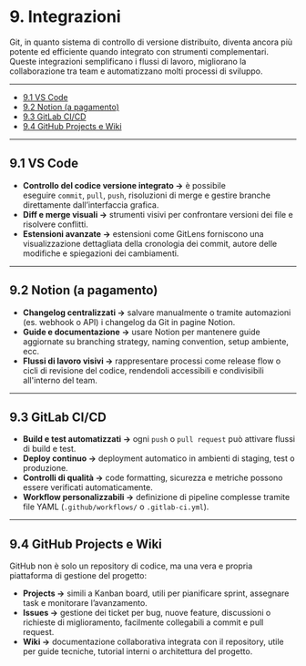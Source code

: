 # 9. Integrazioni

Git, in quanto sistema di controllo di versione distribuito, diventa ancora più potente ed efficiente quando integrato con strumenti complementari. Queste integrazioni semplificano i flussi di lavoro, migliorano la collaborazione tra team e automatizzano molti processi di sviluppo.

---
- [9.1 VS Code](#91-vs-code)
- [9.2 Notion (a pagamento)](#92-notion-a-pagamento)
- [9.3 GitLab CI/CD](#93-gitlab-cicd)
- [9.4 GitHub Projects e Wiki](#94-github-projects-e-wiki)
---

## 9.1 VS Code

- **Controllo del codice versione integrato →** è possibile eseguire `commit`, `pull`, `push`, risoluzioni di merge e gestire branche direttamente dall’interfaccia grafica.
- **Diff e merge visuali →** strumenti visivi per confrontare versioni dei file e risolvere conflitti.
- **Estensioni avanzate →** estensioni come GitLens forniscono una visualizzazione dettagliata della cronologia dei commit, autore delle modifiche e spiegazioni dei cambiamenti.

---

## 9.2 Notion (a pagamento)

- **Changelog centralizzati →** salvare manualmente o tramite automazioni (es. webhook o API) i changelog da Git in pagine Notion.
- **Guide e documentazione →** usare Notion per mantenere guide aggiornate su branching strategy, naming convention, setup ambiente, ecc.
- **Flussi di lavoro visivi →** rappresentare processi come release flow o cicli di revisione del codice, rendendoli accessibili e condivisibili all'interno del team.

---

## 9.3 GitLab CI/CD

- **Build e test automatizzati →** ogni `push` o `pull request` può attivare flussi di build e test.
- **Deploy continuo →** deployment automatico in ambienti di staging, test o produzione.
- **Controlli di qualità →** code formatting, sicurezza e metriche possono essere verificati automaticamente.
- **Workflow personalizzabili →** definizione di pipeline complesse tramite file YAML (`.github/workflows/` o `.gitlab-ci.yml`).

---

## 9.4 GitHub Projects e Wiki

GitHub non è solo un repository di codice, ma una vera e propria piattaforma di gestione del progetto:

- **Projects →** simili a Kanban board, utili per pianificare sprint, assegnare task e monitorare l’avanzamento.
- **Issues →** gestione dei ticket per bug, nuove feature, discussioni o richieste di miglioramento, facilmente collegabili a commit e pull request.
- **Wiki →** documentazione collaborativa integrata con il repository, utile per guide tecniche, tutorial interni o architettura del progetto.